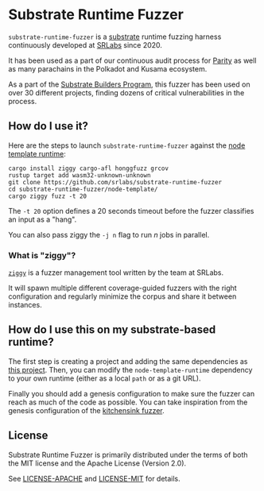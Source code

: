 # Substrate Runtime Fuzzer

`substrate-runtime-fuzzer` is a [substrate](https://github.com/paritytech/polkadot-sdk/tree/master/substrate) runtime fuzzing harness continuously developed at [SRLabs](https://srlabs.de) since 2020. 

It has been used as a part of our continuous audit process for [Parity](https://parity.io) as well as many parachains in the Polkadot and Kusama ecosystem.

As a part of the [Substrate Builders Program](https://substrate.io/ecosystem/substrate-builders-program/), this fuzzer has been used on over 30 different projects, finding dozens of critical vulnerabilities in the process.

## How do I use it?

Here are the steps to launch `substrate-runtime-fuzzer` against the [node template runtime](https://github.com/paritytech/polkadot-sdk/tree/master/substrate/bin/node-template):

```
cargo install ziggy cargo-afl honggfuzz grcov
rustup target add wasm32-unknown-unknown
git clone https://github.com/srlabs/substrate-runtime-fuzzer
cd substrate-runtime-fuzzer/node-template/
cargo ziggy fuzz -t 20
```

The `-t 20` option defines a 20 seconds timeout before the fuzzer classifies an input as a "hang".

You can also pass ziggy the `-j n` flag to run $n$ jobs in parallel.

### What is "ziggy"?

[`ziggy`](https://github.com/srlabs/ziggy/) is a fuzzer management tool written by the team at SRLabs.

It will spawn multiple different coverage-guided fuzzers with the right configuration and regularly minimize the corpus and share it between instances.

## How do I use this on my substrate-based runtime?

The first step is creating a project and adding the same dependencies as [this project](./node-template/Cargo.toml).
Then, you can modify the `node-template-runtime` dependency to your own runtime (either as a local `path` or as a git URL).

Finally you should add a genesis configuration to make sure the fuzzer can reach as much of the code as possible.
You can take inspiration from the genesis configuration of the [kitchensink fuzzer](./kitchensink/src/main.rs).

## License

Substrate Runtime Fuzzer is primarily distributed under the terms of both the MIT license and the Apache License (Version 2.0).

See [LICENSE-APACHE](LICENSE-APACHE) and [LICENSE-MIT](LICENSE-MIT) for details.
